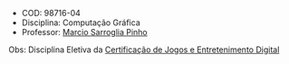 -   COD: 98716-04
-   Disciplina: Computação Gráfica
-   Professor: [Marcio Sarroglia Pinho](https://www.inf.pucrs.br/pinho/)

Obs: Disciplina Eletiva da [Certificação de Jogos e Entretenimento Digital](https://www.pucrs.br/politecnica/cursos/jogos-e-entretenimento-digital/)
